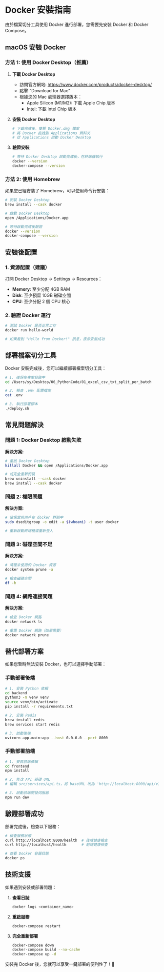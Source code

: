 # Docker 安裝指南

由於檔案切分工具使用 Docker 進行部署，您需要先安裝 Docker 和 Docker Compose。

## macOS 安裝 Docker

### 方法 1: 使用 Docker Desktop（推薦）

1. **下載 Docker Desktop**
   - 訪問官方網站: https://www.docker.com/products/docker-desktop/
   - 點擊 "Download for Mac"
   - 根據您的 Mac 處理器選擇版本：
     - Apple Silicon (M1/M2): 下載 Apple Chip 版本
     - Intel: 下載 Intel Chip 版本

2. **安裝 Docker Desktop**
   ```bash
   # 下載完成後，雙擊 Docker.dmg 檔案
   # 將 Docker 拖拽到 Applications 資料夾
   # 從 Applications 啟動 Docker Desktop
   ```

3. **驗證安裝**
   ```bash
   # 等待 Docker Desktop 啟動完成後，在終端機執行
   docker --version
   docker-compose --version
   ```

### 方法 2: 使用 Homebrew

如果您已經安裝了 Homebrew，可以使用命令行安裝：

```bash
# 安裝 Docker Desktop
brew install --cask docker

# 啟動 Docker Desktop
open /Applications/Docker.app

# 等待啟動完成後驗證
docker --version
docker-compose --version
```

## 安裝後配置

### 1. 資源配置（建議）

打開 Docker Desktop → Settings → Resources：
- **Memory**: 至少分配 4GB RAM
- **Disk**: 至少預留 10GB 磁碟空間
- **CPU**: 至少分配 2 個 CPU 核心

### 2. 驗證 Docker 運行

```bash
# 測試 Docker 是否正常工作
docker run hello-world

# 如果看到 "Hello from Docker!" 訊息，表示安裝成功
```

## 部署檔案切分工具

Docker 安裝完成後，您可以繼續部署檔案切分工具：

```bash
# 1. 確保在專案目錄中
cd /Users/sy/Desktop/06_PythonCode/01_excel_csv_txt_split_per_batch

# 2. 檢查 .env 配置檔案
cat .env

# 3. 執行部署腳本
./deploy.sh
```

## 常見問題解決

### 問題 1: Docker Desktop 啟動失敗

**解決方案:**
```bash
# 重啟 Docker Desktop
killall Docker && open /Applications/Docker.app

# 或完全重新安裝
brew uninstall --cask docker
brew install --cask docker
```

### 問題 2: 權限問題

**解決方案:**
```bash
# 確保當前用戶在 docker 群組中
sudo dseditgroup -o edit -a $(whoami) -t user docker

# 重新啟動終端機或重新登入
```

### 問題 3: 磁碟空間不足

**解決方案:**
```bash
# 清理未使用的 Docker 資源
docker system prune -a

# 檢查磁碟空間
df -h
```

### 問題 4: 網路連接問題

**解決方案:**
```bash
# 檢查 Docker 網路
docker network ls

# 重置 Docker 網路（如果需要）
docker network prune
```

## 替代部署方案

如果您暫時無法安裝 Docker，也可以選擇手動部署：

### 手動部署後端

```bash
# 1. 安裝 Python 依賴
cd backend
python3 -m venv venv
source venv/bin/activate
pip install -r requirements.txt

# 2. 安裝 Redis
brew install redis
brew services start redis

# 3. 啟動後端
uvicorn app.main:app --host 0.0.0.0 --port 8000
```

### 手動部署前端

```bash
# 1. 安裝前端依賴
cd frontend
npm install

# 2. 修改 API 基礎 URL
# 編輯 src/services/api.ts，將 baseURL 改為 'http://localhost:8000/api/v1'

# 3. 啟動前端開發伺服器
npm run dev
```

## 驗證部署成功

部署完成後，檢查以下服務：

```bash
# 檢查服務狀態
curl http://localhost:8000/health  # 後端健康檢查
curl http://localhost/health       # 前端健康檢查

# 查看 Docker 容器狀態
docker ps
```

## 技術支援

如果遇到安裝或部署問題：

1. **查看日誌**
   ```bash
   docker logs <container_name>
   ```

2. **重啟服務**
   ```bash
   docker-compose restart
   ```

3. **完全重新部署**
   ```bash
   docker-compose down
   docker-compose build --no-cache
   docker-compose up -d
   ```

安裝完 Docker 後，您就可以享受一鍵部署的便利性了！🚀